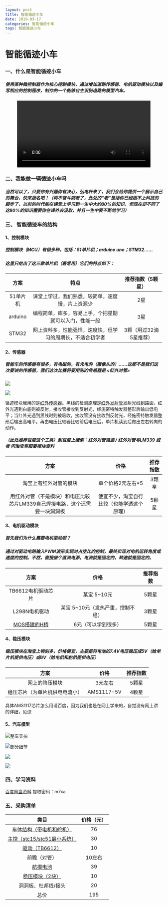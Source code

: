 ```yaml
---
layout: post
title: 智能循迹小车
date: 2019-03-17
categories: 智能循迹小车
tags: 智能循迹小车
---
```

# 智能循迹小车

### 一、什么是智能循迹小车

##### 使用某种微控制器作为核心*控制模块*，通过增加道路*传感器*、*电机驱动模块*以及编写相应的*控制程序*，制作的一个能够自主识别道路的模型汽车。

<div align="center"><video src=" https://witeaa-1252834524.cos.ap-chengdu.myqcloud.com/images/VID_20190315_180331.mp4" controls="controls" width=85%>this is a video</video></div>

### 二、我能做一辆循迹小车吗

#####  当然可以了，只要你有兴趣你有决心，弘电杯来了，我们会给你提供一个展示自己的舞台，快来报名吧！（再不奋斗就老了，此处的“老”是指你已经跟不上科技的脚步了，以前的时代能在课堂上学习到一生中大约80%的知识，但现在却不同了这80%的知识需要你在课外去汲取，并且一生中要不断地学习）

### 三、 智能循迹车的结构

#### 1、控制模块
##### 控制模块（MCU）有很多种，包括：51单片机；arduino uno；STM32......
##### 这里只给出了这三款单片机（最常用）它们的特点如下：

|   方案   |                            特点                            |   推荐指数（5颗星）    |
| :------: | :--------------------------------------------------------: | :--------------------: |
| 51单片机 |      课堂上学过，我们熟悉，较简单，速度慢，片上资源少      |          2星           |
| arduino  |   编程简单，库多，容易上手，个把星期就可以入门，性能一般   |          3星           |
|  STM32   | 网上资料多，性能强悍，速度快，但学习的周期长，不适合初学者 | 3颗（用过32滴5星推荐） |

#### 2、传感器

##### 智能车的传感器有很多，有电磁的，有光电的（摄像头的）......这都不是我们这次要讲的传感器，我们这次比赛将要用到的传感器是   <红外对管>

![](https://witeaa-1252834524.cos.ap-chengdu.myqcloud.com/images/%E5%89%8D%E7%9E%BB.jpg)

![](https://witeaa-1252834524.cos.ap-chengdu.myqcloud.com/images/%E7%BA%A2%E5%A4%96%E5%AF%B9%E7%AE%A1.jpg)

循迹模块我用的是[红外传感器](https://www.baidu.com/s?wd=%E7%BA%A2%E5%A4%96%E4%BC%A0%E6%84%9F%E5%99%A8&tn=SE_PcZhidaonwhc_ngpagmjz&rsv_dl=gh_pc_zhidao)。黑线的检测原理是[红外发射管](https://www.baidu.com/s?wd=%E7%BA%A2%E5%A4%96%E5%8F%91%E5%B0%84%E7%AE%A1&tn=SE_PcZhidaonwhc_ngpagmjz&rsv_dl=gh_pc_zhidao)发射光线到路面，红外光遇到白底则被反射，接收管接收到反射光，经施密特触发器整形后输出低电平；当红外光遇到黑线时则被吸收，接收管没有接收到反射光，经施密特触发器整形后输出高电平。再由电压比较器比较前后电压后，单片机读到后做出左右转向的动作。

##### （此处推荐百度这个工具）到百度上搜索：红外对管循迹 / 红外对管与LM339 或者 问淘宝客服要模块资料

|                             方案                             |                    价格                    | 推荐指数 |
| :----------------------------------------------------------: | :----------------------------------------: | :------: |
|                    淘宝上有红外对管的模块                    |             单个价格2元左右*5              |  3颗星   |
| 用红外对管（不是模块）和电压比较芯片LM339自己焊接电路，这个还需要一块洞洞板 | 便宜不少，淘宝自行比较（也能学透这个原理） |  5颗星   |

#### 3、电机驱动模块

##### 首先我们为什么需要电机驱动呢？
##### 通过对驱动电路输入PWM波形实现对占空比的控制，最终实现对电机运转角度或速度的控制。不然，直接接个直流电源，电流就是固定的，转速就是固定的。

|                             方案                             |               价格                | 推荐指数 |
| :----------------------------------------------------------: | :-------------------------------: | :------: |
|                      TB6612电机驱动芯片                      |            某宝 5~10元            |  5颗星   |
|                        L298N电机驱动                         | 某宝 5~10元（发热严重，控制不稳） |  3颗星   |
| [MOS搭建的H桥](http://www.360doc.com/content/15/0715/01/12109864_484969939.shtml) |        6元（可以学到很多）        |  5颗星   |

#### 4、稳压模块

##### 稳压模块在淘宝上特别多，价格便宜，主要是将电池的7.4V电压稳压成5V（给单片机提供电压）或6V（给电机和舵机提供电压）

|              方案              |    价格    | 推荐指数 |
| :----------------------------: | :--------: | :------: |
|         网上的降压模块         |  3元左右   |  5颗星   |
| 稳压芯片（为单片机供电电流小） | AMS1117-5V |  4颗星   |

具体AMS1117芯片怎么用请百度，因为我们也是在网上学来的，自觉没有网上讲的详细，见谅

#### 5、汽车模型

![整车实拍](https://witeaa-1252834524.cos.ap-chengdu.myqcloud.com/images/%E6%95%B4%E8%BD%A6.jpg)

![部分细节](https://witeaa-1252834524.cos.ap-chengdu.myqcloud.com/images/%E6%82%AC%E6%8C%82%E7%BB%93%E6%9E%84.jpg)

![](https://witeaa-1252834524.cos.ap-chengdu.myqcloud.com/images/%E8%BD%A6%E5%BA%95%E6%9D%BF.jpg)

![](https://witeaa-1252834524.cos.ap-chengdu.myqcloud.com/images/%E4%B9%B0%E5%88%B0%E7%9A%84%E8%BD%A6%E6%A8%A1.jpg)

### 四、学习资料

[百度网盘资料](https://pan.baidu.com/s/1c4pWcxJ1fxdgVrPb0sW2vA )  提取密码：m7xa

### 五、采购清单

|                             类目                             | 价格（元） |
| :----------------------------------------------------------: | :--------: |
| [车体结构（带电机和舵机）](https://item.taobao.com/item.htm?spm=a230r.1.14.267.123710e7ewVCL9&id=521902136372&ns=1&abbucket=10#detail ) |     76     |
| [主控（stc15/stc51最小系统）](https://detail.tmall.com/item.htm?spm=a230r.1.14.13.342c84c4eQ3wVF&id=557384797301&cm_id=140105335569ed55e27b&abbucket=10) |     30     |
| [驱动（TB6612）](https://detail.tmall.com/item.htm?spm=a230r.1.14.6.157f2ca3LFFry2&id=536926412069&cm_id=140105335569ed55e27b&abbucket=10) |     10     |
|                         前瞻（对管）                         |   10左右   |
| [航模电池](https://item.taobao.com/item.htm?spm=a230r.1.14.59.cca957b8aDHy6D&id=561469537882&ns=1&abbucket=10#detail) |     39     |
| [稳压模块（2块）](https://detail.tmall.com/item.htm?spm=a230r.1.14.13.9cbf5694ljmgAp&id=41345069371&cm_id=140105335569ed55e27b&abbucket=10) |     10     |
|                     洞洞板、杜邦线/接头                      |     20     |
|                             总价                             |    195     |

